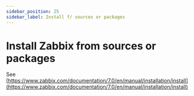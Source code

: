 ```yaml
---
sidebar_position: 25
sidebar_label: Install f/ sources or packages
---
```


# Install Zabbix from sources or packages

See [https://www.zabbix.com/documentation/7.0/en/manual/installation/install](https://www.zabbix.com/documentation/7.0/en/manual/installation/install)